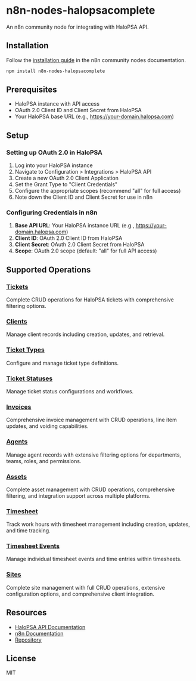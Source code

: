 # n8n-nodes-halopsacomplete

An n8n community node for integrating with HaloPSA API.

## Installation

Follow the [installation guide](https://docs.n8n.io/integrations/community-nodes/installation/) in the n8n community nodes documentation.

```bash
npm install n8n-nodes-halopsacomplete
```

## Prerequisites

- HaloPSA instance with API access
- OAuth 2.0 Client ID and Client Secret from HaloPSA
- Your HaloPSA base URL (e.g., https://your-domain.halopsa.com)

## Setup

### Setting up OAuth 2.0 in HaloPSA

1. Log into your HaloPSA instance
2. Navigate to Configuration > Integrations > HaloPSA API
3. Create a new OAuth 2.0 Client Application
4. Set the Grant Type to "Client Credentials"
5. Configure the appropriate scopes (recommend "all" for full access)
6. Note down the Client ID and Client Secret for use in n8n

### Configuring Credentials in n8n

1. **Base API URL**: Your HaloPSA instance URL (e.g., https://your-domain.halopsa.com)
2. **Client ID**: OAuth 2.0 Client ID from HaloPSA
3. **Client Secret**: OAuth 2.0 Client Secret from HaloPSA
4. **Scope**: OAuth 2.0 scope (default: "all" for full API access)

## Supported Operations

### [Tickets](./docs/tickets.md)
Complete CRUD operations for HaloPSA tickets with comprehensive filtering options.

### [Clients](./docs/clients.md) 
Manage client records including creation, updates, and retrieval.

### [Ticket Types](./docs/ticket-types.md)
Configure and manage ticket type definitions.

### [Ticket Statuses](./docs/ticket-statuses.md)
Manage ticket status configurations and workflows.

### [Invoices](./docs/invoices.md)
Comprehensive invoice management with CRUD operations, line item updates, and voiding capabilities.

### [Agents](./docs/agents.md)
Manage agent records with extensive filtering options for departments, teams, roles, and permissions.

### [Assets](./docs/assets.md)
Complete asset management with CRUD operations, comprehensive filtering, and integration support across multiple platforms.

### [Timesheet](./docs/timesheet.md)
Track work hours with timesheet management including creation, updates, and time tracking.

### [Timesheet Events](./docs/timesheet-event.md)
Manage individual timesheet events and time entries within timesheets.

### [Sites](./docs/sites.md)
Complete site management with full CRUD operations, extensive configuration options, and comprehensive client integration.

## Resources

- [HaloPSA API Documentation](https://haloitsm.com/api)
- [n8n Documentation](https://docs.n8n.io)
- [Repository](https://github.com/redanthrax/halopsa-node)

## License

MIT

